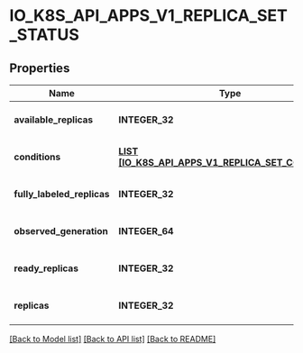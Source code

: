# IO_K8S_API_APPS_V1_REPLICA_SET_STATUS

## Properties
Name | Type | Description | Notes
------------ | ------------- | ------------- | -------------
**available_replicas** | **INTEGER_32** | The number of available replicas (ready for at least minReadySeconds) for this replica set. | [optional] [default to null]
**conditions** | [**LIST [IO_K8S_API_APPS_V1_REPLICA_SET_CONDITION]**](io.k8s.api.apps.v1.ReplicaSetCondition.md) | Represents the latest available observations of a replica set&#39;s current state. | [optional] [default to null]
**fully_labeled_replicas** | **INTEGER_32** | The number of pods that have labels matching the labels of the pod template of the replicaset. | [optional] [default to null]
**observed_generation** | **INTEGER_64** | ObservedGeneration reflects the generation of the most recently observed ReplicaSet. | [optional] [default to null]
**ready_replicas** | **INTEGER_32** | readyReplicas is the number of pods targeted by this ReplicaSet with a Ready Condition. | [optional] [default to null]
**replicas** | **INTEGER_32** | Replicas is the most recently oberved number of replicas. More info: https://kubernetes.io/docs/concepts/workloads/controllers/replicationcontroller/#what-is-a-replicationcontroller | [default to null]

[[Back to Model list]](../README.md#documentation-for-models) [[Back to API list]](../README.md#documentation-for-api-endpoints) [[Back to README]](../README.md)


